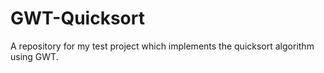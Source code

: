 # GWT-Quicksort
A repository for my test project which implements the quicksort algorithm using GWT.
